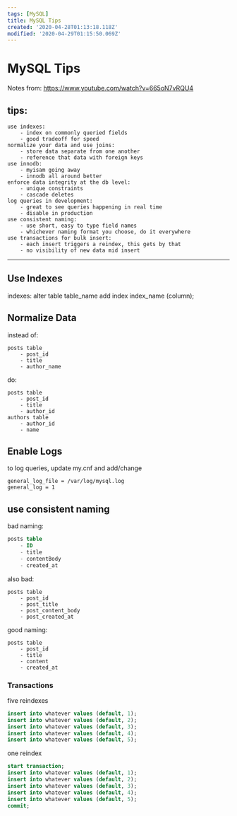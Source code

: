 ```yaml
---
tags: [MySQL]
title: MySQL Tips
created: '2020-04-28T01:13:18.118Z'
modified: '2020-04-29T01:15:50.069Z'
---
```


# MySQL Tips

Notes from: https://www.youtube.com/watch?v=665oN7vRQU4

## tips:
    use indexes:
        - index on commonly queried fields
        - good tradeoff for speed
    normalize your data and use joins:
        - store data separate from one another
        - reference that data with foreign keys
    use innodb:
        - myisam going away
        - innodb all around better
    enforce data integrity at the db level:
        - unique constraints
        - cascade deletes
    log queries in development:
        - great to see queries happening in real time
        - disable in production
    use consistent naming:
        - use short, easy to type field names
        - whichever naming format you choose, do it everywhere
    use transactions for bulk insert:
        - each insert triggers a reindex, this gets by that
        - no visibility of new data mid insert


---
## Use Indexes
indexes:
alter table table_name add index index_name (column);


## Normalize Data
instead of:
```
posts table
    - post_id
    - title
    - author_name
```

do:
```
posts table
    - post_id
    - title
    - author_id
authors table
    - author_id
    - name
```

## Enable Logs
to log queries, update my.cnf and add/change
``` 
general_log_file = /var/log/mysql.log
general_log = 1
```

## use consistent naming
bad naming:
``` sql
posts table
    - ID
    - title
    - contentBody
    - created_at
```

also bad:
```
posts table
    - post_id
    - post_title
    - post_content_body
    - post_created_at
```

good naming:
```
posts table
    - post_id
    - title
    - content
    - created_at
```

### Transactions
five reindexes
``` sql
insert into whatever values (default, 1);
insert into whatever values (default, 2);
insert into whatever values (default, 3);
insert into whatever values (default, 4);
insert into whatever values (default, 5);
```

one reindex
``` sql
start transaction;
insert into whatever values (default, 1);
insert into whatever values (default, 2);
insert into whatever values (default, 3);
insert into whatever values (default, 4);
insert into whatever values (default, 5);
commit;
```
